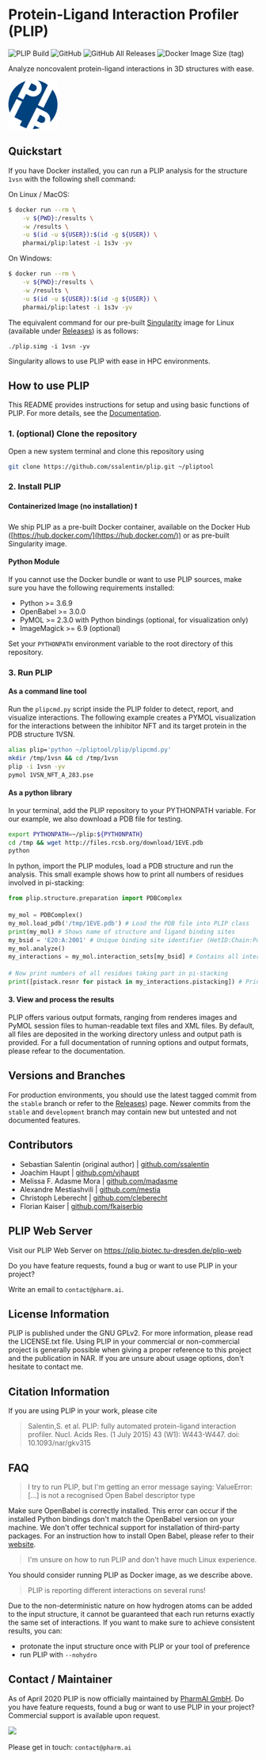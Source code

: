 # Protein-Ligand Interaction Profiler (PLIP)

![PLIP Build](https://github.com/pharmai/plip/workflows/PLIP%20Build/badge.svg)
![GitHub](https://img.shields.io/github/license/pharmai/plip?style=social)
![GitHub All Releases](https://img.shields.io/github/downloads/pharmai/plip/total?style=social)
![Docker Image Size (tag)](https://img.shields.io/docker/image-size/pharmai/plip/latest?style=social)

Analyze noncovalent protein-ligand interactions in 3D structures with ease.

<img src="pliplogo.png"  alt="PLIP Logo" height="100">

## Quickstart
If you have Docker installed, you can run a PLIP analysis for the structure `1vsn` with the following shell command:

On Linux / MacOS:
```bash
$ docker run --rm \
    -v ${PWD}:/results \
    -w /results \
    -u $(id -u ${USER}):$(id -g ${USER}) \
    pharmai/plip:latest -i 1s3v -yv
```

On Windows:
```bash
$ docker run --rm \
    -v ${PWD}:/results \
    -w /results \
    -u $(id -u ${USER}):$(id -g ${USER}) \
    pharmai/plip:latest -i 1s3v -yv
```

The equivalent command for our pre-built [Singularity](https://singularity.lbl.gov/) image for Linux (available under [Releases](https://github.com/pharmai/plip/releases)) is as follows:

```
./plip.simg -i 1vsn -yv
```

Singularity allows to use PLIP with ease in HPC environments.

## How to use PLIP

This README provides instructions for setup and using basic functions of PLIP.
For more details, see the [Documentation](DOCUMENTATION.md).

### 1. (optional) Clone the repository

Open a new system terminal and clone this repository using
```bash
git clone https://github.com/ssalentin/plip.git ~/pliptool
```

### 2. Install PLIP

#### Containerized Image (no installation) :exclamation:
We ship PLIP as a pre-built Docker container, available on the Docker Hub ([https://hub.docker.com/](https://hub.docker.com/)) or as pre-built Singularity image.

#### Python Module
If you cannot use the Docker bundle or want to use PLIP sources, make sure you have the following requirements installed:
- Python >= 3.6.9
- OpenBabel >= 3.0.0
- PyMOL >= 2.3.0 with Python bindings (optional, for visualization only)
- ImageMagick >= 6.9 (optional)

Set your `PYTHONPATH` environment variable to the root directory of this repository.

### 3. Run PLIP

#### As a command line tool

Run the `plipcmd.py` script inside the PLIP folder to detect, report, and visualize interactions. The following example creates a PYMOL visualization for the interactions
between the inhibitor NFT and its target protein in the PDB structure 1VSN.

```bash
alias plip='python ~/pliptool/plip/plipcmd.py'
mkdir /tmp/1vsn && cd /tmp/1vsn
plip -i 1vsn -yv
pymol 1VSN_NFT_A_283.pse
```

#### As a python library
In your terminal, add the PLIP repository to your PYTHONPATH variable. For our example, we also download a PDB file for testing.
```bash
export PYTHONPATH=~/plip:${PYTHONPATH}
cd /tmp && wget http://files.rcsb.org/download/1EVE.pdb
python
```
In python, import the PLIP modules, load a PDB structure and run the analysis.
This small example shows how to print all numbers of residues involved in pi-stacking:

```python
from plip.structure.preparation import PDBComplex

my_mol = PDBComplex()
my_mol.load_pdb('/tmp/1EVE.pdb') # Load the PDB file into PLIP class
print(my_mol) # Shows name of structure and ligand binding sites
my_bsid = 'E20:A:2001' # Unique binding site identifier (HetID:Chain:Position)
my_mol.analyze()
my_interactions = my_mol.interaction_sets[my_bsid] # Contains all interaction data

# Now print numbers of all residues taking part in pi-stacking
print([pistack.resnr for pistack in my_interactions.pistacking]) # Prints [84, 129]
```

#### 3. View and process the results
PLIP offers various output formats, ranging from renderes images and PyMOL session files to human-readable text files and XML files.
By default, all files are deposited in the working directory unless and output path is provided.
For a full documentation of running options and output formats, please refear to the documentation.

## Versions and Branches
For production environments, you should use the latest tagged commit from the `stable` branch or refer to the  [Releases](https://github.com/pharmai/plip/releases)) page.
Newer commits from the `stable` and `development` branch may contain new but untested and not documented features.

## Contributors
- Sebastian Salentin (original author) | [github.com/ssalentin](https://github.com/ssalentin)
- Joachim Haupt | [github.com/vjhaupt](https://github.com/vjhaupt)
- Melissa F. Adasme Mora |  [github.com/madasme](https://github.com/madasme)
- Alexandre Mestiashvili | [github.com/mestia](https://github.com/mestia)
- Christoph Leberecht  | [github.com/cleberecht](https://github.com/cleberecht)
- Florian Kaiser  | [github.com/fkaiserbio](https://github.com/fkaiserbio)

## PLIP Web Server
Visit our PLIP Web Server on https://plip.biotec.tu-dresden.de/plip-web

Do you have feature requests, found a bug or want to use  PLIP in your project?

Write an email to `contact@pharm.ai`.

## License Information
PLIP is published under the GNU GPLv2. For more information, please read the LICENSE.txt file.
Using PLIP in your commercial or non-commercial project is generally possible when giving a proper reference to this project and the publication in NAR.
If you are unsure about usage options, don't hesitate to contact me.

## Citation Information
If you are using PLIP in your work, please cite
> Salentin,S. et al. PLIP: fully automated protein-ligand interaction profiler.
> Nucl. Acids Res. (1 July 2015) 43 (W1): W443-W447. doi: 10.1093/nar/gkv315

## FAQ
> I try to run PLIP, but I'm getting an error message saying:
> ValueError: [...] is not a recognised Open Babel descriptor type
>
Make sure OpenBabel is correctly installed. This error can occur if the installed Python bindings don't match the OpenBabel version on your machine.
We don't offer technical support for installation of third-party packages.
For an instruction how to install Open Babel, please refer to their [website](https://openbabel.org/docs/dev/Installation/install.html).

> I'm unsure on how to run PLIP and don't have much Linux experience.
>
You should consider running PLIP as Docker image, as we describe above.

> PLIP is reporting different interactions on several runs!
>
Due to the non-deterministic nature on how hydrogen atoms can be added to the input structure, it cannot be guaranteed that each run returns exactly the same set of interactions. If you want to make sure to achieve consistent results, you can:

- protonate the input structure once with PLIP or your tool of preference
- run PLIP with `--nohydro`

## Contact / Maintainer
As of April 2020 PLIP is now officially maintained by [PharmAI GmbH](https://pharm.ai). Do you have feature requests, found a bug or want to use  PLIP in your project? Commercial support is available upon request.

 ![](https://www.pharm.ai/wp-content/uploads/2020/04/PharmAI_logo_color_no_slogan_500px.png)
 
 Please get in touch: `contact@pharm.ai`
